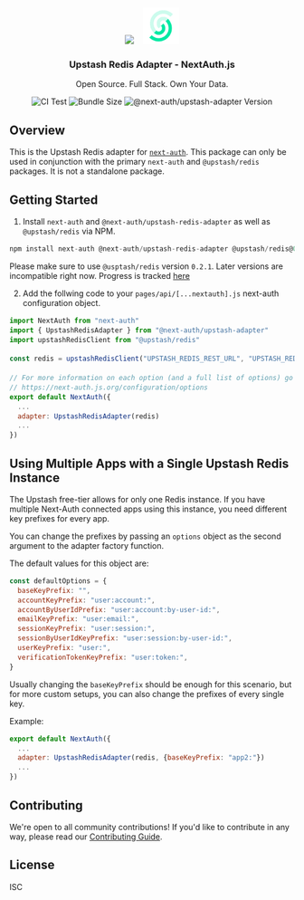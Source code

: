 <p align="center">
   <br/>
   <a href="https://next-auth.js.org" target="_blank"><img height="64px" src="https://next-auth.js.org/img/logo/logo-sm.png" /></a>&nbsp;&nbsp;&nbsp;&nbsp;<img height="64px" src="logo.svg" />
   <h3 align="center"><b>Upstash Redis Adapter</b> - NextAuth.js</h3>
   <p align="center">
   Open Source. Full Stack. Own Your Data.
   </p>
   <p align="center" style="align: center;">
      <img src="https://github.com/nextauthjs/adapters/actions/workflows/release.yml/badge.svg" alt="CI Test" />
      <img src="https://img.shields.io/bundlephobia/minzip/@next-auth/upstash-adapter" alt="Bundle Size"/>
      <img src="https://img.shields.io/npm/v/@next-auth/upstash-adapter" alt="@next-auth/upstash-adapter Version" />
   </p>
</p>

## Overview

This is the Upstash Redis adapter for [`next-auth`](https://next-auth.js.org). This package can only be used in conjunction with the primary `next-auth` and `@upstash/redis` packages. It is not a standalone package.

## Getting Started

1. Install `next-auth` and `@next-auth/upstash-redis-adapter` as well as `@upstash/redis` via NPM.

```js
npm install next-auth @next-auth/upstash-redis-adapter @upstash/redis@0.2.1
```
Please make sure to use `@usptash/redis` version `0.2.1`. Later versions are incompatible right now.
Progress is tracked [here](https://github.com/nextauthjs/next-auth/issues/4183)

2. Add the follwing code to your `pages/api/[...nextauth].js` next-auth configuration object.

```js
import NextAuth from "next-auth"
import { UpstashRedisAdapter } from "@next-auth/upstash-adapter"
import upstashRedisClient from "@upstash/redis"

const redis = upstashRedisClient("UPSTASH_REDIS_REST_URL", "UPSTASH_REDIS_REST_TOKEN")

// For more information on each option (and a full list of options) go to
// https://next-auth.js.org/configuration/options
export default NextAuth({
  ...
  adapter: UpstashRedisAdapter(redis)
  ...
})
```

## Using Multiple Apps with a Single Upstash Redis Instance

The Upstash free-tier allows for only one Redis instance. If you have multiple Next-Auth connected apps using this instance, you need different key prefixes for every app.

You can change the prefixes by passing an `options` object as the second argument to the adapter factory function.

The default values for this object are:

```js
const defaultOptions = {
  baseKeyPrefix: "",
  accountKeyPrefix: "user:account:",
  accountByUserIdPrefix: "user:account:by-user-id:",
  emailKeyPrefix: "user:email:",
  sessionKeyPrefix: "user:session:",
  sessionByUserIdKeyPrefix: "user:session:by-user-id:",
  userKeyPrefix: "user:",
  verificationTokenKeyPrefix: "user:token:",
}
```

Usually changing the `baseKeyPrefix` should be enough for this scenario, but for more custom setups, you can also change the prefixes of every single key.

Example:

```js
export default NextAuth({
  ...
  adapter: UpstashRedisAdapter(redis, {baseKeyPrefix: "app2:"})
  ...
})
```

## Contributing

We're open to all community contributions! If you'd like to contribute in any way, please read our [Contributing Guide](https://github.com/nextauthjs/adapters/blob/main/CONTRIBUTING.md).

## License

ISC

